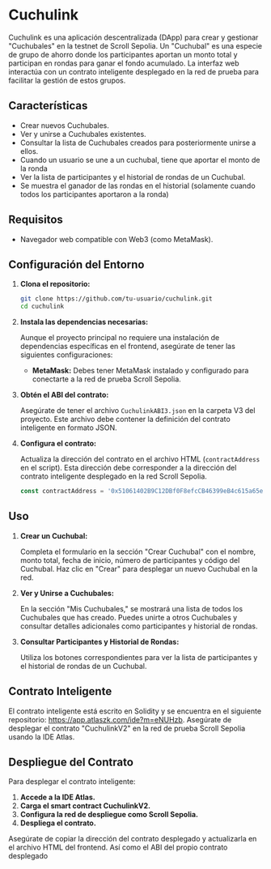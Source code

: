 # Cuchulink

Cuchulink es una aplicación descentralizada (DApp) para crear y gestionar "Cuchubales" en la testnet de Scroll Sepolia. Un "Cuchubal" es una especie de grupo de ahorro donde los participantes aportan un monto total y participan en rondas para ganar el fondo acumulado. La interfaz web interactúa con un contrato inteligente desplegado en la red de prueba para facilitar la gestión de estos grupos.

## Características

- Crear nuevos Cuchubales.
- Ver y unirse a Cuchubales existentes.
- Consultar la lista de Cuchubales creados para posteriormente unirse a ellos.
- Cuando un usuario se une a un cuchubal, tiene que aportar el monto de la ronda
- Ver la lista de participantes y el historial de rondas de un Cuchubal.
- Se muestra el ganador de las rondas en el historial (solamente cuando todos los participantes aportaron a la ronda)

## Requisitos

- Navegador web compatible con Web3 (como MetaMask).

## Configuración del Entorno

1. **Clona el repositorio:**

    ```bash
    git clone https://github.com/tu-usuario/cuchulink.git
    cd cuchulink
    ```

2. **Instala las dependencias necesarias:**

    Aunque el proyecto principal no requiere una instalación de dependencias específicas en el frontend, asegúrate de tener las siguientes configuraciones:

    - **MetaMask:** Debes tener MetaMask instalado y configurado para conectarte a la red de prueba Scroll Sepolia.

3. **Obtén el ABI del contrato:**

    Asegúrate de tener el archivo `CuchulinkABI3.json` en la carpeta V3 del proyecto. Este archivo debe contener la definición del contrato inteligente en formato JSON.

4. **Configura el contrato:**

    Actualiza la dirección del contrato en el archivo HTML (`contractAddress` en el script). Esta dirección debe corresponder a la dirección del contrato inteligente desplegado en la red Scroll Sepolia.

    ```javascript
    const contractAddress = '0x51061402B9C12DBf0F8efcCB46399eB4c615a65e';
    ```

## Uso

1. **Crear un Cuchubal:**

    Completa el formulario en la sección "Crear Cuchubal" con el nombre, monto total, fecha de inicio, número de participantes y código del Cuchubal. Haz clic en "Crear" para desplegar un nuevo Cuchubal en la red.

2. **Ver y Unirse a Cuchubales:**

    En la sección "Mis Cuchubales," se mostrará una lista de todos los Cuchubales que has creado. Puedes unirte a otros Cuchubales y consultar detalles adicionales como participantes y historial de rondas.

3. **Consultar Participantes y Historial de Rondas:**

    Utiliza los botones correspondientes para ver la lista de participantes y el historial de rondas de un Cuchubal.

## Contrato Inteligente

El contrato inteligente está escrito en Solidity y se encuentra en el siguiente repositorio: https://app.atlaszk.com/ide?m=eNUHzb. Asegúrate de desplegar el contrato "CuchulinkV2" en la red de prueba Scroll Sepolia usando la IDE Atlas.

## Despliegue del Contrato

Para desplegar el contrato inteligente:

1. **Accede a la IDE Atlas.**
2. **Carga el smart contract CuchulinkV2.**
3. **Configura la red de despliegue como Scroll Sepolia.**
4. **Despliega el contrato.**

Asegúrate de copiar la dirección del contrato desplegado y actualizarla en el archivo HTML del frontend. Así como el ABI del propio contrato desplegado

